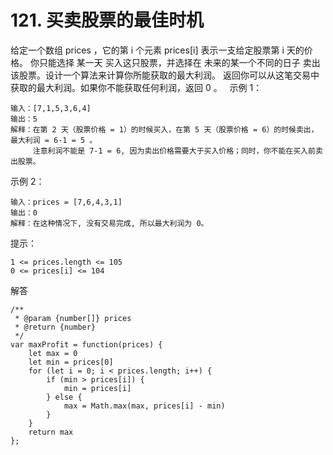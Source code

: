 # 121. 买卖股票的最佳时机
给定一个数组 prices ，它的第 i 个元素 prices[i] 表示一支给定股票第 i 天的价格。
你只能选择 某一天 买入这只股票，并选择在 未来的某一个不同的日子 卖出该股票。设计一个算法来计算你所能获取的最大利润。
返回你可以从这笔交易中获取的最大利润。如果你不能获取任何利润，返回 0 。
 
示例 1：

    输入：[7,1,5,3,6,4]
    输出：5
    解释：在第 2 天（股票价格 = 1）的时候买入，在第 5 天（股票价格 = 6）的时候卖出，最大利润 = 6-1 = 5 。
         注意利润不能是 7-1 = 6, 因为卖出价格需要大于买入价格；同时，你不能在买入前卖出股票。
示例 2：

    输入：prices = [7,6,4,3,1]
    输出：0
    解释：在这种情况下, 没有交易完成, 所以最大利润为 0。

提示：

    1 <= prices.length <= 105
    0 <= prices[i] <= 104

解答

    /**
     * @param {number[]} prices
     * @return {number}
     */
    var maxProfit = function(prices) {
        let max = 0
        let min = prices[0]
        for (let i = 0; i < prices.length; i++) {
            if (min > prices[i]) {
                min = prices[i]
            } else {
                max = Math.max(max, prices[i] - min)
            }
        }
        return max
    };